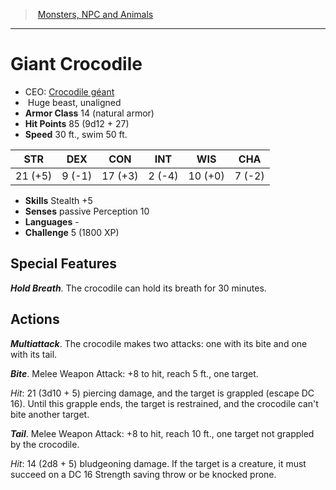 ﻿---
!Monster
Family: MonsterVO
Type: beast
Size: Huge
Alignment: unaligned
ArmorClass: 14 (natural armor)
HitPoints: 85 (9d12 + 27)
Speed: 30 ft., swim 50 ft.
Strength: 21 (+5)
Dexterity: ' 9 (-1)'
Constitution: 17 (+3)
Intelligence: ' 2 (-4)'
Wisdom: 10 (+0)
Charisma: ' 7 (-2)'
Skills: Stealth +5
Senses: passive Perception 10
Languages: '-'
Challenge: 5 (1800 XP)
Id: monsters_vo.md#giant-crocodile
ParentLink: monsters_vo.md#monsters-npc-and-animals
Name: Giant Crocodile
ParentName: Monsters, NPC and Animals
NameLevel: 1
AltName: '[Crocodile géant](hd_monsters_crocodile_geant.md)'
Attributes: {}
---
> [Monsters, NPC and Animals](srd_monsters.md)

---

# Giant Crocodile

- CEO: [Crocodile géant](hd_monsters_crocodile_geant.md)
-  Huge beast, unaligned
- **Armor Class** 14 (natural armor)
- **Hit Points** 85 (9d12 + 27)
- **Speed** 30 ft., swim 50 ft.

|STR|DEX|CON|INT|WIS|CHA|
|---|---|---|---|---|---|
|21 (+5)| 9 (-1)|17 (+3)| 2 (-4)|10 (+0)| 7 (-2)|

- **Skills** Stealth +5
- **Senses** passive Perception 10
- **Languages** -
- **Challenge** 5 (1800 XP)

## Special Features

**_Hold Breath_**. The crocodile can hold its breath for 30 minutes.

## Actions

**_Multiattack_**. The crocodile makes two attacks: one with its bite and one with its tail.

**_Bite_**. Melee Weapon Attack: +8 to hit, reach 5 ft., one target.

_Hit_: 21 (3d10 + 5) piercing damage, and the target is grappled (escape DC 16). Until this grapple ends, the target is restrained, and the crocodile can't bite another target.

**_Tail_**. Melee Weapon Attack: +8 to hit, reach 10 ft., one target not grappled by the crocodile.

_Hit_: 14 (2d8 + 5) bludgeoning damage. If the target is a creature, it must succeed on a DC 16 Strength saving throw or be knocked prone.

